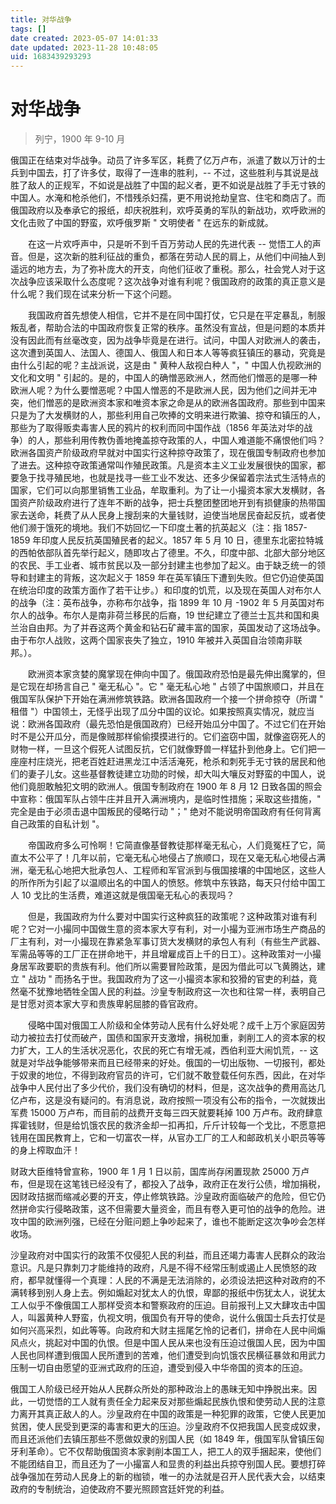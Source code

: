 ```yaml
---
title: 对华战争
tags: []
date created: 2023-05-07 14:01:33
date updated: 2023-11-28 10:48:05
uid: 1683439293293
---
```


# 对华战争

> 列宁，1900 年 9-10 月

俄国正在结束对华战争。动员了许多军区，耗费了亿万卢布，派遣了数以万计的士兵到中国去，打了许多仗，取得了一连串的胜利，-- 不过，这些胜利与其说是战胜了敌人的正规军，不如说是战胜了中国的起义者，更不如说是战胜了手无寸铁的中国人。水淹和枪杀他们，不惜残杀妇孺，更不用说抢劫皇宫、住宅和商店了。而俄国政府以及奉承它的报纸，却庆祝胜利，欢呼英勇的军队的新战功，欢呼欧洲的文化击败了中国的野蛮，欢呼俄罗斯 " 文明使者 " 在远东的新成就。

　　在这一片欢呼声中，只是听不到千百万劳动人民的先进代表 -- 觉悟工人的声音。但是，这次新的胜利征战的重负，都落在劳动人民的肩上，从他们中间抽人到遥远的地方去，为了弥补庞大的开支，向他们征收了重税。那么，社会党人对于这次战争应该采取什么态度呢？这次战争对谁有利呢？俄国政府的政策的真正意义是什么呢？我们现在试来分析一下这个问题。

　　我国政府首先想使人相信，它并不是在同中国打仗，它只是在平定暴乱，制服叛乱者，帮助合法的中国政府恢复正常的秩序。虽然没有宣战，但是问题的本质并没有因此而有丝毫改变，因为战争毕竟是在进行。试问，中国人对欧洲人的袭击，这次遭到英国人、法国人、德国人、俄国人和日本人等等疯狂镇压的暴动，究竟是由什么引起的呢？主战派说，这是由 " 黄种人敌视白种人 "，" 中国人仇视欧洲的文化和文明 " 引起的。是的，中国人的确憎恶欧洲人，然而他们憎恶的是哪一种欧洲人呢？为什么要憎恶呢？中国人憎恶的不是欧洲人民，因为他们之间并无冲突，他们憎恶的是欧洲资本家和唯资本家之命是从的欧洲各国政府。那些到中国来只是为了大发横财的人，那些利用自己吹捧的文明来进行欺骗、掠夺和镇压的人，那些为了取得贩卖毒害人民的鸦片的权利而同中国作战（1856 年英法对华的战争）的人，那些利用传教伪善地掩盖掠夺政策的人，中国人难道能不痛恨他们吗？欧洲各国资产阶级政府早就对中国实行这种掠夺政策了，现在俄国专制政府也参加了进去。这种掠夺政策通常叫作殖民政策。凡是资本主义工业发展很快的国家，都要急于找寻殖民地，也就是找寻一些工业不发达、还多少保留着宗法式生活特点的国家，它们可以向那里销售工业品，牟取重利。为了让一小撮资本家大发横财，各国资产阶级政府进行了连年不断的战争，把士兵整团整团地开到有损健康的热带国家去送命，耗费了从人民身上搜刮来的大量钱财，迫使当地居民奋起反抗，或者使他们濒于饿死的境地。我们不妨回忆一下印度土著的抗英起义（注：指 1857-1859 年印度人民反抗英国殖民者的起义。1857 年 5 月 10 日，德里东北密拉特城的西帕依部队首先举行起义，随即攻占了德里。不久，印度中部、北部大部分地区的农民、手工业者、城市贫民以及一部分封建主也参加了起义。由于缺乏统一的领导和封建主的背叛，这次起义于 1859 年在英军镇压下遭到失败。但它仍迫使英国在统治印度的政策方面作了若干让步。）和印度的饥荒，以及现在英国人对布尔人的战争（注：英布战争，亦称布尔战争，指 1899 年 10 月 -1902 年 5 月英国对布尔人的战争。布尔人是南非荷兰移民的后裔，19 世纪建立了德兰士瓦共和国和奥兰治自由邦。为了并吞这两个黄金和钻石矿藏丰富的国家，英国发动了这场战争。由于布尔人战败，这两个国家丧失了独立，1910 年被并入英国自治领南非联邦。）。

　　欧洲资本家贪婪的魔掌现在伸向中国了。俄国政府恐怕是最先伸出魔掌的，但是它现在却扬言自己 " 毫无私心 "。它 " 毫无私心地 " 占领了中国旅顺口，并且在俄国军队保护下开始在满洲修筑铁路。欧洲各国政府一个接一个拼命掠夺（所谓 " 租借 "）中国领土，无怪乎出现了瓜分中国的议论。如果按照真实情况，就应当说：欧洲各国政府（最先恐怕是俄国政府）已经开始瓜分中国了。不过它们在开始时不是公开瓜分，而是像贼那样偷偷摸摸进行的。它们盗窃中国，就像盗窃死人的财物一样，一旦这个假死人试图反抗，它们就像野兽一样猛扑到他身上。它们把一座座村庄烧光，把老百姓赶进黑龙江中活活淹死，枪杀和刺死手无寸铁的居民和他们的妻子儿女。这些基督教徒建立功勋的时候，却大叫大嚷反对野蛮的中国人，说他们竟胆敢触犯文明的欧洲人。俄国专制政府在 1900 年 8 月 12 日致各国的照会中宣称：俄国军队占领牛庄并且开入满洲境内，是临时性措施；采取这些措施，" 完全是由于必须击退中国叛民的侵略行动 "；" 绝对不能说明帝国政府有任何背离自己政策的自私计划 "。

　　帝国政府多么可怜啊！它简直像基督教徒那样毫无私心，人们竟冤枉了它，简直太不公平了！几年以前，它毫无私心地侵占了旅顺口，现在又毫无私心地侵占满洲，毫无私心地把大批承包人、工程师和军官派到与俄国接壤的中国地区，这些人的所作所为引起了以温顺出名的中国人的愤怒。修筑中东铁路，每天只付给中国工人 10 戈比的生活费，难道这就是俄国毫无私心的表现吗？

　　但是，我国政府为什么要对中国实行这种疯狂的政策呢？这种政策对谁有利呢？它对一小撮同中国做生意的资本家大亨有利，对一小撮为亚洲市场生产商品的厂主有利，对一小撮现在靠紧急军事订货大发横财的承包人有利（有些生产武器、军需品等等的工厂正在拼命地干，并且增雇成百上千的日工）。这种政策对一小撮身居军政要职的贵族有利。他们所以需要冒险政策，是因为借此可以飞黄腾达，建立 " 战功 " 而扬名于世。我国政府为了这一小撮资本家和狡猾的官吏的利益，竟然毫不犹豫地牺牲全国人民的利益。沙皇专制政府这一次也和往常一样，表明自己是甘愿对资本家大亨和贵族卑躬屈膝的昏官政府。

　　侵略中国对俄国工人阶级和全体劳动人民有什么好处呢？成千上万个家庭因劳动力被拉去打仗而破产，国债和国家开支激增，捐税加重，剥削工人的资本家的权力扩大，工人的生活状况恶化，农民的死亡有增无减，西伯利亚大闹饥荒，-- 这就是对华战争能够带来而且已经带来的好处。俄国的一切出版物、一切报刊，都处于奴隶的地位，不得到政府官员的许可，它们就不敢登载任何东西，因此，在对华战争中人民付出了多少代价，我们没有确切的材料，但是，这次战争的费用高达几亿卢布，这是没有疑问的。有消息说，政府按照一项没有公布的指令，一次就拨出军费 15000 万卢布，而目前的战费开支每三四天就要耗掉 100 万卢布。政府肆意挥霍钱财，但是给饥饿农民的救济金却一扣再扣，斤斤计较每一个戈比，不愿意把钱用在国民教育上，它和一切富农一样，从官办工厂的工人和邮政机关小职员等等的身上榨取血汗！

财政大臣维特曾宣称，1900 年 1 月 1 日以前，国库尚存闲置现款 25000 万卢布，但是现在这笔钱已经没有了，都投入了战争，政府正在发行公债，增加捐税，因财政拮据而缩减必要的开支，停止修筑铁路。沙皇政府面临破产的危险，但它仍然拼命实行侵略政策，这不但需要大量资金，而且有卷入更可怕的战争的危险。进攻中国的欧洲列强，已经在分赃问题上争吵起来了，谁也不能断定这次争吵会怎样收场。

沙皇政府对中国实行的政策不仅侵犯人民的利益，而且还竭力毒害人民群众的政治意识。凡是只靠刺刀才能维持的政府，凡是不得不经常压制或遏止人民愤怒的政府，都早就懂得一个真理：人民的不满是无法消除的，必须设法把这种对政府的不满转移到别人身上去。例如煽起对犹太人的仇恨，卑鄙的报纸中伤犹太人，说犹太工人似乎不像俄国工人那样受资本和警察政府的压迫。目前报刊上又大肆攻击中国人，叫嚣黄种人野蛮，仇视文明，俄国负有开导的使命，说什么俄国士兵去打仗是如何兴高采烈，如此等等。向政府和大财主摇尾乞怜的记者们，拼命在人民中间煽风点火，挑起对中国的仇恨。但是中国人民从来也没有压迫过俄国人民，因为中国人民也同样遭到俄国人民所遭到的苦难，他们遭受到向饥饿农民横征暴敛和用武力压制一切自由愿望的亚洲式政府的压迫，遭受到侵入中华帝国的资本的压迫。

俄国工人阶级已经开始从人民群众所处的那种政治上的愚昧无知中挣脱出来。因此，一切觉悟的工人就有责任全力起来反对那些煽起民族仇恨和使劳动人民的注意力离开其真正敌人的人。沙皇政府在中国的政策是一种犯罪的政策，它使人民更加贫困，使人民受到更深的毒害和更大的压迫。沙皇政府不仅把我国人民变成奴隶，而且还派他们去镇压那些不愿做奴隶的别国人民（如 1849 年，俄国军队曾镇压匈牙利革命）。它不仅帮助俄国资本家剥削本国工人，把工人的双手捆起来，使他们不能团结自卫，而且还为了一小撮富人和显贵的利益出兵掠夺别国人民。要想打碎战争强加在劳动人民身上的新的枷锁，唯一的办法就是召开人民代表大会，以结束政府的专制统治，迫使政府不要光照顾宫廷奸党的利益。
